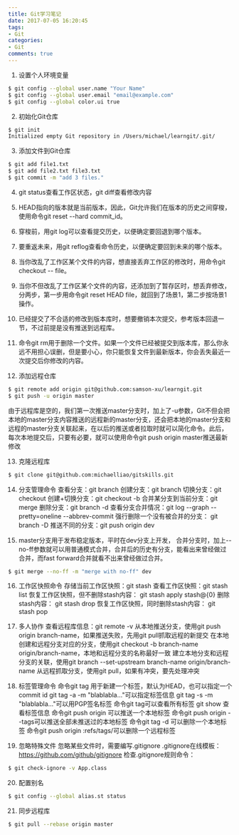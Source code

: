 ```yaml
---
title: Git学习笔记
date: 2017-07-05 16:20:45
tags:
- Git
categories:
- Git
comments: true
---
```


1. 设置个人环境变量
``` bash
$ git config --global user.name "Your Name"
$ git config --global user.email "email@example.com"
$ git config --global color.ui true
```

2. 初始化Git仓库
``` bash
$ git init
Initialized empty Git repository in /Users/michael/learngit/.git/
```

3. 添加文件到Git仓库
``` bash
$ git add file1.txt
$ git add file2.txt file3.txt
$ git commit -m "add 3 files."
```

4. git status查看工作区状态，git diff查看修改内容

5. HEAD指向的版本就是当前版本，因此，Git允许我们在版本的历史之间穿梭，使用命令git reset --hard commit_id。

6. 穿梭前，用git log可以查看提交历史，以便确定要回退到哪个版本。

7. 要重返未来，用git reflog查看命令历史，以便确定要回到未来的哪个版本。

8. 当你改乱了工作区某个文件的内容，想直接丢弃工作区的修改时，用命令git checkout -- file。

9. 当你不但改乱了工作区某个文件的内容，还添加到了暂存区时，想丢弃修改，分两步，第一步用命令git reset HEAD file，就回到了场景1，第二步按场景1操作。

10. 已经提交了不合适的修改到版本库时，想要撤销本次提交，参考版本回退一节，不过前提是没有推送到远程库。

11. 命令git rm用于删除一个文件。如果一个文件已经被提交到版本库，那么你永远不用担心误删，但是要小心，你只能恢复文件到最新版本，你会丢失最近一次提交后你修改的内容。

12. 添加远程仓库
``` bash
$ git remote add origin git@github.com:samson-xu/learngit.git
$ git push -u origin master
```
  由于远程库是空的，我们第一次推送master分支时，加上了-u参数，Git不但会把本地的master分支内容推送的远程新的master分支，还会把本地的master分支和远程的master分支关联起来，在以后的推送或者拉取时就可以简化命令。此后，每次本地提交后，只要有必要，就可以使用命令git push origin master推送最新修改

13. 克隆远程库
``` bash
$ git clone git@github.com:michaelliao/gitskills.git
```
14. 分支管理命令
查看分支：git branch
创建分支：git branch <name>
切换分支：git checkout <name>
创建+切换分支：git checkout -b <name>
合并某分支到当前分支：git merge <name>
删除分支：git branch -d <name>
查看分支合并情况：git log --graph --pretty=oneline --abbrev-commit
强行删除一个没有被合并的分支： git branch -D <name>
推送不同的分支：git push origin dev

15. master分支用于发布稳定版本，平时在dev分支上开发， 合并分支时，加上--no-ff参数就可以用普通模式合并，合并后的历史有分支，能看出来曾经做过合并，而fast forward合并就看不出来曾经做过合并。
``` bash
$ git merge --no-ff -m "merge with no-ff" dev
```

16. 工作区快照命令
存储当前工作区快照：git stash
查看工作区快照：git stash list
恢复工作区快照，但不删除stash内容： git stash apply stash@{0}
删除stash内容： git stash drop
恢复工作区快照，同时删除stash内容： git stash pop

17. 多人协作
查看远程库信息：git remote -v
从本地推送分支，使用git push origin branch-name，如果推送失败，先用git pull抓取远程的新提交
在本地创建和远程分支对应的分支，使用git checkout -b branch-name origin/branch-name，本地和远程分支的名称最好一致
建立本地分支和远程分支的关联，使用git branch --set-upstream branch-name origin/branch-name
从远程抓取分支，使用git pull，如果有冲突，要先处理冲突

18. 标签管理命令
命令git tag <name>用于新建一个标签，默认为HEAD，也可以指定一个commit id
git tag -a <tagname> -m "blablabla..."可以指定标签信息
git tag -s <tagname> -m "blablabla..."可以用PGP签名标签
命令git tag可以查看所有标签
git show <tagname>查看标签信息
命令git push origin <tagname>可以推送一个本地标签
命令git push origin --tags可以推送全部未推送过的本地标签
命令git tag -d <tagname>可以删除一个本地标签
命令git push origin :refs/tags/<tagname>可以删除一个远程标签

19. 忽略特殊文件
忽略某些文件时，需要编写.gitignore
.gitignore在线模板： https://github.com/github/gitignore
检查.gitignore规则命令：
``` bash
$ git check-ignore -v App.class
```

20. 配置别名
``` bash
$ git config --global alias.st status
```

21. 同步远程库
``` bash
$ git pull --rebase origin master
```